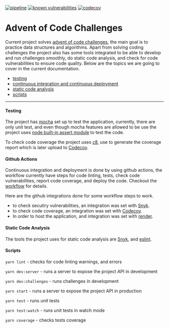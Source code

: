 [![pipeline](https://github.com/jnosornov/advent-of-code/actions/workflows/pipeline.yml/badge.svg)](https://github.com/jnosornov/advent-of-code/actions/workflows/pipeline.yml)
[![known vulnerabilities](https://snyk.io/test/github/jnosornov/advent-of-code/badge.svg)](https://snyk.io/test/github/jnosornov/advent-of-code)
[![codecov](https://codecov.io/gh/jnosornov/advent-of-code/branch/main/graph/badge.svg?token=FP108YE1K6)](https://codecov.io/gh/jnosornov/advent-of-code)

# Advent of Code Challenges

Current project solves [advent of code challenges](https://adventofcode.com/), the main goal is to practice data structures and algorithms. Apart from solving coding challenges the project also has some tools integrated to be able to develop and run challenges smoothly, do static code analysis, and check for code vulnerabilities to ensure code quality. Below are the topics we are going to cover in the current documentation.

- [testing](#testing)
- [continuous integration and continuous deployment](#github-actions)
- [static code analysis](#static-code-analysis)
- [scripts](#scripts)

<hr>

#### **Testing**

The project has [mocha](https://mochajs.org/) set up to test the application, currently, there are only unit test, and even though mocha features are allowed to be use the project uses [node built-in assert module](https://nodejs.org/api/assert.html) to test the code.

To check code coverage the project uses [c8](https://github.com/bcoe/c8), use to generate the coverage report which is later upload to [Codecov](https://about.codecov.io/).

#### **Github Actions**

Continuous integration and deployment is done by using github actions, the workflow currently have steps for code linting, tests, check code vulnerabilities, report code coverage, and deploy the code. Checkout the [workflow](https://github.com/jnosornov/advent-of-code/blob/main/.github/workflows/pipeline.yml) for details.

Here are the github integrations done for some workflow steps to work.
- to check secutiry vulnerabilities, an integration was set with [Snyk](https://snyk.io/).
- to check code coverage, an integration was set with [Codecov](https://about.codecov.io/).
- In order to host the application, and integration was set with [render](https://render.com/).


#### **Static Code Analysis**

The tools the project uses for static code analysis are [Snyk](https://snyk.io/), and [eslint](https://eslint.org/).

#### **Scripts**

`yarn lint` - checks for code linting warnings, and errors

`yarn dev:server` - runs a server to expose the project API in development

`yarn dev:challenges` - runs challenges in development

`yarn start` - runs a server to expose the project API in production

`yarn test` - runs unit tests

`yarn test:watch` - runs unit tests in watch mode

`yarn coverage` - checks tests coverage